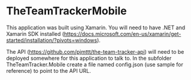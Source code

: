 # TheTeamTrackerMobile

This application was built using Xamarin. You will need to have .NET and Xamarin SDK installed (https://docs.microsoft.com/en-us/xamarin/get-started/installation/?pivots=windows). 

The API (https://github.com/pjmttt/the-team-tracker-api) will need to be deployed somewhere for this application to talk to. In the subfolder TheTeamTracker.Mobile create a file named config.json (use sample for reference) to point to the API URL.
